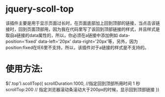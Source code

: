 jquery-scoll-top
================

该插件主要是用于显示页面过长时，在页面底部加上回到顶部的链接，当点击该链接时，回到页面顶部用，因为我在代码里写了该回到顶部链接的样式，并且样式是取自a链接的data属性的，所以，你必须在a链接中添加例如 data-position='fixed'  data-left='20px'  data-right='20px'等，另外，因为position:fixed在IE6里不支持，所以，该插件对于a链接的样式是不支持的。

使用方法:
================

  $('.top').scollTop({
    scrollDuration:1000, //指定回到顶部所用时间 1 秒
    scrollTop:200 // 指定浏览器滚动条滚动大于200px的时候，显示回到顶部链接
  })
